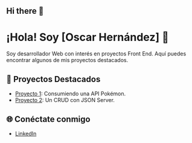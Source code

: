 ## Hi there 👋

<!--
**oscar84-spec/oscar84-spec** is a ✨ _special_ ✨ repository because its `README.md` (this file) appears on your GitHub profile.

Here are some ideas to get you started:

- 🔭 I’m currently working on ...
- 🌱 I’m currently learning ...
- 👯 I’m looking to collaborate on ...
- 🤔 I’m looking for help with ...
- 💬 Ask me about ...
- 📫 How to reach me: ...
- 😄 Pronouns: ...
- ⚡ Fun fact: ...
-->

# ¡Hola! Soy [Oscar Hernández] 👋

Soy desarrollador Web con interés en proyectos Front End. Aquí puedes encontrar algunos de mis proyectos destacados.
## 🚀 Proyectos Destacados
- [Proyecto 1]([https://github.com/usuario/proyecto1](https://github.com/oscar84-spec/API-Pok-mon)): Consumiendo una API Pokémon.
- [Proyecto 2]([https://github.com/usuario/proyecto2](https://github.com/oscar84-spec/CRUD)): Un CRUD con JSON Server.

## 🌐 Conéctate conmigo
- [LinkedIn](https://www.linkedin.com/in/oscar-hdz202/)


